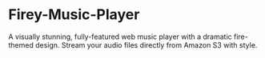 # Firey-Music-Player
A visually stunning, fully-featured web music player with a dramatic fire-themed design. Stream your audio files directly from Amazon S3 with style.
